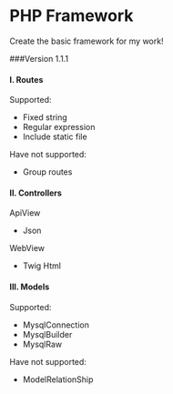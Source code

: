 # PHP Framework

Create the basic framework for my work!

###Version 1.1.1

#### I. Routes
Supported:
- Fixed string
- Regular expression
- Include static file

Have not supported:
- Group routes

#### II. Controllers

ApiView 
- Json

WebView
- Twig Html

#### III. Models
Supported:
- MysqlConnection
- MysqlBuilder
- MysqlRaw

Have not supported:
- ModelRelationShip